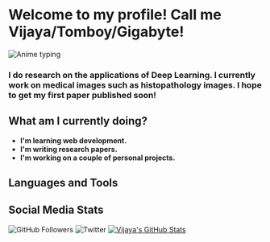 # Welcome to my profile! Call me Vijaya/Tomboy/Gigabyte!
![Anime typing](https://media1.tenor.com/images/5161ae4246c84f469a9a2d191e4e1b1f/tenor.gif?itemid=16461882)
### I do research on the applications of Deep Learning. I currently work on medical images such as histopathology images. I hope to get my first paper published soon!

## What am I currently doing?
- **I'm learning web development.**
- **I'm writing research papers.**
- **I'm working on a couple of personal projects.**

## Languages and Tools

## Social Media Stats
![GitHub Followers](https://img.shields.io/github/followers/VijayaGB98?label=GitHub%20Followers&style=for-the-badge) ![Twitter](https://img.shields.io/twitter/follow/VijayaGb?label=Twitter%20Followers&style=for-the-badge)
[![Vijaya's GitHub Stats](https://github-readme-stats.vercel.app/api?username=VijayaGB98&show_icons=true&theme=rgraywhite)](https://github.com/anuraghazra/github-readme-stats)
<!--
**VijayaGB98/VijayaGB98** is a ✨ _special_ ✨ repository because its `README.md` (this file) appears on your GitHub profile.

Here are some ideas to get you started:

- 🔭 I’m currently working on ...
- 🌱 I’m currently learning ...
- 👯 I’m looking to collaborate on ...
- 🤔 I’m looking for help with ...
- 💬 Ask me about ...
- 📫 How to reach me: ...
- 😄 Pronouns: ...
- ⚡ Fun fact: ...
-->
